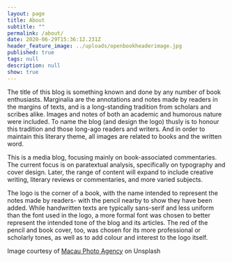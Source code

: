```yaml
---
layout: page
title: About
subtitle: ""
permalink: /about/
date: 2020-06-29T15:36:12.231Z
header_feature_image: ../uploads/openbookheaderimage.jpg
published: true
tags: null
description: null
show: true
---
```

The title of this blog is something known and done by any number of book enthusiasts. Marginalia are the annotations and notes made by readers in the margins of texts, and is a long-standing tradition from scholars and scribes alike. Images and notes of both an academic and humorous nature were included. To name the blog (and design the logo) thusly is to honour this tradition and those long-ago readers and writers. And in order to maintain this literary theme, all images are related to books and the written word.

This is a media blog, focusing mainly on book-associated commentaries. The current focus is on paratextual analysis, specifically on typography and cover design. Later, the range of content will expand to include creative writing, literary reviews or commentaries, and more varied subjects.

The logo is the corner of a book, with the name intended to represent the notes made by readers- with the pencil nearby to show they have been added. While handwritten texts are typically sans-serif and less uniform than the font used in the logo, a more formal font was chosen to better represent the intended tone of the blog and its articles. The red of the pencil and book cover, too, was chosen for its more professional or scholarly tones, as well as to add colour and interest to the logo itself.

Image courtesy of [Macau Photo Agency](https://unsplash.com/photos/MhTd1wQobiM) on Unsplash